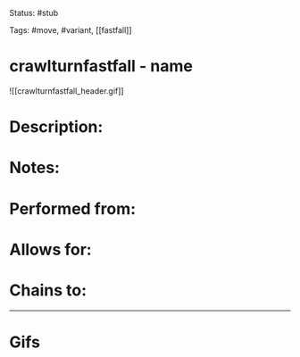 Status: #stub

Tags: #move, #variant, [[fastfall]]

# crawlturnfastfall - name
![[crawlturnfastfall_header.gif]]
# Description:


# Notes:


# Performed from:


# Allows for:


# Chains to:


___
# Gifs
